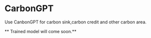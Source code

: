 # CarbonGPT
Use CanbonGPT for carbon sink,carbon credit  and other carbon area.

** Trained model will come soon.**
